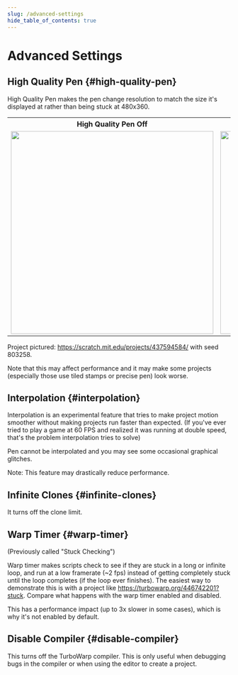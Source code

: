 ```yaml
---
slug: /advanced-settings
hide_table_of_contents: true
---
```



# Advanced Settings

## High Quality Pen {#high-quality-pen}

High Quality Pen makes the pen change resolution to match the size it's displayed at rather than being stuck at 480x360.

<table>
  <tbody>
    <tr>
      <th>High Quality Pen Off</th>
      <th>High Quality Pen On</th>
    </tr>
    <tr>
      <td><img src={require('./assets/hqp-off.png').default} height="457" width="457" height="425" /></td>
      <td><img src={require('./assets/hqp-on.png').default} height="457" width="457" height="425" /></td>
    </tr>
  </tbody>
</table>

Project pictured: https://scratch.mit.edu/projects/437594584/ with seed 803258.

Note that this may affect performance and it may make some projects (especially those use tiled stamps or precise pen) look worse.

## Interpolation {#interpolation}

Interpolation is an experimental feature that tries to make project motion smoother without making projects run faster than expected. (If you've ever tried to play a game at 60 FPS and realized it was running at double speed, that's the problem interpolation tries to solve)

Pen cannot be interpolated and you may see some occasional graphical glitches.

Note: This feature may drastically reduce performance.

## Infinite Clones {#infinite-clones}

It turns off the clone limit.

## Warp Timer {#warp-timer}

(Previously called "Stuck Checking")

Warp timer makes scripts check to see if they are stuck in a long or infinite loop, and run at a low framerate (~2 fps) instead of getting completely stuck until the loop completes (if the loop ever finishes). The easiest way to demonstrate this is with a project like https://turbowarp.org/446742201?stuck. Compare what happens with the warp timer enabled and disabled.

This has a performance impact (up to 3x slower in some cases), which is why it's not enabled by default.

## Disable Compiler {#disable-compiler}

This turns off the TurboWarp compiler. This is only useful when debugging bugs in the compiler or when using the editor to create a project.
